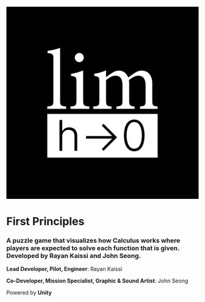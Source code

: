 ![Logo](/FirstPrinciplesLogo.png)
# First Principles

### A puzzle game that visualizes how Calculus works where players are expected to solve each function that is given. Developed by Rayan Kaissi and John Seong. ###

**Lead Developer, Pilot, Engineer**: Rayan Kaissi

**Co-Developer, Mission Specialist, Graphic & Sound Artist**: John Seong

Powered by **Unity**
